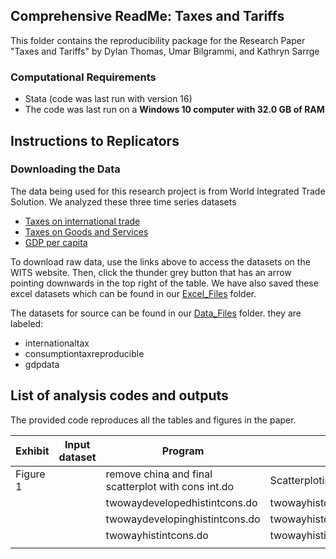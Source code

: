 ## Comprehensive ReadMe: Taxes and Tariffs

This folder contains the reproducibility package for the Research Paper "Taxes and Tariffs" by Dylan Thomas, Umar Bilgrammi, and Kathryn Sarrge

### Computational Requirements
- Stata (code was last run with version 16)
- The code was last run on a **Windows 10 computer with 32.0 GB of RAM**

## Instructions to Replicators

### Downloading the Data

The data being used for this research project is from World Integrated Trade Solution. We analyzed these three time series datasets
- [Taxes on international trade](https://wits.worldbank.org/CountryProfile/en/Country/BY-COUNTRY/StartYear/1988/EndYear/2022/Indicator/GC-TAX-INTT-RV-ZS)
- [Taxes on Goods and Services](https://wits.worldbank.org/CountryProfile/en/Country/BY-COUNTRY/StartYear/1988/EndYear/2022/Indicator/GC-TAX-GSRV-VA-ZS)
- [GDP per capita](https://wits.worldbank.org/CountryProfile/en/Country/BY-COUNTRY/StartYear/1988/EndYear/2022/Indicator/NY-GDP-PCAP-PP-CD)

To download raw data, use the links above to access the datasets on the WITS website. Then, click the thunder grey button that has an arrow pointing downwards in the top right of the table. We have also saved these excel datasets which can be found in our [Excel_Files](Reproducibility_Package/Excel_Files) folder.

The datasets for source can be found in our [Data_Files](Reproducibility_Package/Data_Files) folder. they are labeled:
- internationaltax
- consumptiontaxreproducible
- gdpdata


## List of analysis codes and outputs
The provided code reproduces all the tables and figures in the paper.

| Exhibit | Input dataset | Program | Outputs |
|---------|---------------|---------|---------|
| Figure 1 |  | remove china and final scatterplot with cons int.do | Scatterplotintvscons.png |
|  |  | twowaydevelopedhistintcons.do | twowayhistdevelopedintcons.png |
|  |  | twowaydevelopinghistintcons.do | twowayhistdevelopingintcons.png |
|  |  | twowayhistintcons.do | twowayhistintcons.png |
|  |  |  |  |
